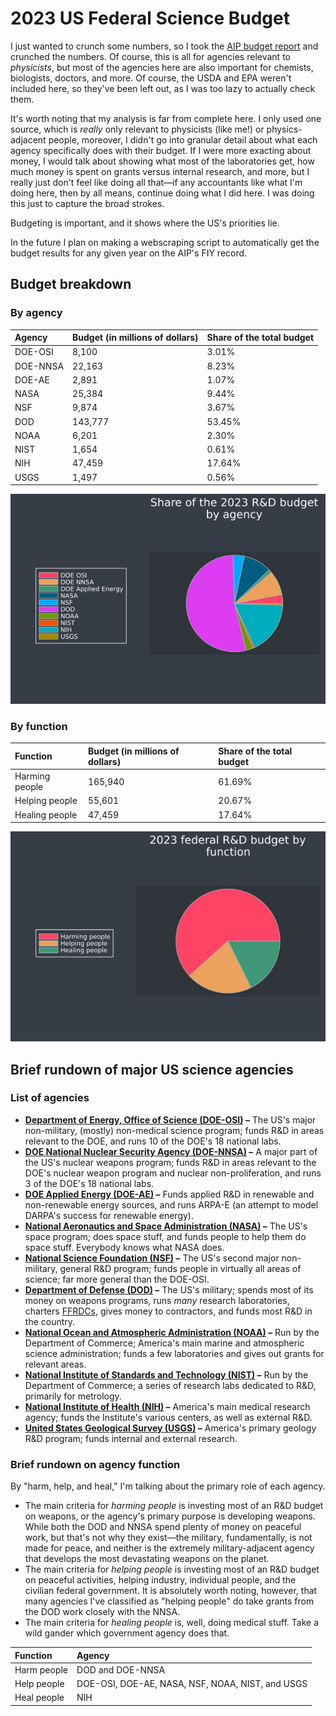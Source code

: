 # 2023 US Federal Science Budget
I just wanted to crunch some numbers, so I took the [AIP budget
report](https://www.aip.org/fyi/federal-science-budget-tracker/FY2023) and
crunched the numbers. Of course, this is all for agencies relevant to
*physicists*, but most of the agencies here are also important for chemists,
biologists, doctors, and more. Of course, the USDA and EPA weren't included
here, so they've been left out, as I was too lazy to actually check them.

It's worth noting that my analysis is far from complete here. I only used one
source, which is *really* only relevant to physicists (like me!) or
physics-adjacent people, moreover, I didn't go into granular detail about what
each agency specifically does with their budget. If I were more exacting about
money, I would talk about showing what most of the laboratories get, how much
money is spent on grants versus internal research, and more, but I really just
don't feel like doing all that—if any accountants like what I'm doing here, then
by all means, continue doing what I did here. I was doing this just to capture
the broad strokes.

Budgeting is important, and it shows where the US's priorities lie.

In the future I plan on making a webscraping script to automatically get the
budget results for any given year on the AIP's FIY record.

## Budget breakdown

### By agency
| Agency   | Budget (in millions of dollars) | Share of the total budget |
|:---------|:--------------------------------|:--------------------------|
| DOE-OSI  |   8,100                         |  3.01%                    |
| DOE-NNSA |  22,163                         |  8.23%                    |
| DOE-AE   |   2,891                         |  1.07%                    |
| NASA     |  25,384                         |  9.44%                    |
| NSF      |   9,874                         |  3.67%                    |
| DOD      | 143,777                         | 53.45%                    |
| NOAA     |   6,201                         |  2.30%                    |
| NIST     |   1,654                         |  0.61%                    |
| NIH      |  47,459                         | 17.64%                    |
| USGS     |   1,497                         |  0.56%                    |

![Visual breakdown of the FY23 R&D budget.](budgetShareFy2023.png)


### By function
| Function       | Budget (in millions of dollars) | Share of the total budget |
|:---------------|:--------------------------------|:--------------------------|
| Harming people | 165,940                         | 61.69%                    |
| Helping people | 55,601                          | 20.67%                    |
| Healing people | 47,459                          | 17.64%                    |

![Alternative visual breakdown of the FY23 R&D budget.](budgetShareFy2023Alt.png)


## Brief rundown of major US science agencies

### List of agencies
+ **[Department of Energy, Office of Science (DOE-OSI)][doeOSI] –** The US's 
  major non-military, (mostly) non-medical science program; funds R&D in areas 
  relevant to the DOE, and runs 10 of the DOE's 18 national labs.
+ **[DOE National Nuclear Security Agency (DOE-NNSA)][doeNNSA] –** A major part 
  of the US's nuclear weapons program; funds R&D in areas relevant to the DOE's
  nuclear weapon program and nuclear non-proliferation, and runs 3 of the DOE's
  18 national labs.
+ **[DOE Applied Energy (DOE-AE)][doeAE] –** Funds applied R&D in renewable and
  non-renewable energy sources, and runs ARPA-E (an attempt to model DARPA's
  success for renewable energy).
+ **[National Aeronautics and Space Administration (NASA)][nasa] –** The US's
  space program; does space stuff, and funds people to help them do space
  stuff. Everybody knows what NASA does.
+ **[National Science Foundation (NSF)][nsf] –** The US's second major non-
  military, general R&D program; funds people in virtually all areas of science;
  far more general than the DOE-OSI.
+ **[Department of Defense (DOD)][dod] –** The US's military; spends most of
  its money on weapons programs, runs *many* research laboratories, charters
  [FFRDCs][ffrdc], gives money to contractors, and funds most R&D in the 
  country.
+ **[National Ocean and Atmospheric Administration (NOAA)][noaa] –** Run by the 
  Department of Commerce; America's main marine and atmospheric science 
  administration; funds a few laboratories and gives out grants for relevant 
  areas.
+ **[National Institute of Standards and Technology (NIST)][nist] –** Run by 
  the Department of Commerce; a series of research labs dedicated to R&D, 
  primarily for metrology.
+ **[National Institute of Health (NIH)][nih] –** America's main medical 
  research agency; funds the Institute's various centers, as well as external 
  R&D.
+ **[United States Geological Survey (USGS)][usgs] –** America's primary 
  geology R&D program; funds internal and external research.


[doeOSI]: https://www.energy.gov/science/office-science

[doeNNSA]: https://www.energy.gov/nnsa/national-nuclear-security-administration

[doeAE]: https://www.energy.gov/eere/office-energy-efficiency-renewable-energy

[nasa]: https://www.nasa.gov

[nsf]: https://www.nsf.gov

[dod]: https://www.dod.gov

[noaa]: https://www.noaa.gov

[ffrdc]: https://www.nsf.gov/statistics/ffrdclist/

[nist]: https://www.nist.gov

[nih]: https://www.nih.gov

[usgs]: https://www.usgs.gov


### Brief rundown on agency function
By "harm, help, and heal," I'm talking about the primary role of each agency.

+ The main criteria for *harming people* is investing most of an R&D budget on
  weapons, or the agency's primary purpose is developing weapons. While both
  the DOD and NNSA spend plenty of money on peaceful work, but that's not why
  they exist—the military, fundamentally, is not made for peace, and neither is
  the extremely military-adjacent agency that develops the most devastating
  weapons on the planet.
+ The main criteria for *helping people* is investing most of an R&D budget
  on peaceful activities, helping industry, individual people, and the civilian
  federal government. It is absolutely worth noting, however, that many
  agencies I've classified as "helping people" do take grants from the DOD
  work closely with the NNSA.
+ The main criteria for *healing people* is, well, doing medical stuff. Take
  a wild gander which government agency does that.

| Function    | Agency                                           |
|:------------|:-------------------------------------------------|
| Harm people | DOD and DOE-NNSA                                 |
| Help people | DOE-OSI, DOE-AE, NASA, NSF, NOAA, NIST, and USGS |
| Heal people | NIH                                              |
